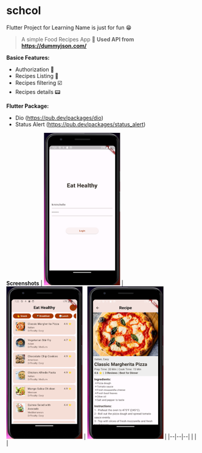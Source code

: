 # schcol
 Flutter Project for Learning
 Name is just for fun 😁

> A simple Food Recipes App 📱
**Used API from https://dummyjson.com/**

**Basice Features:**
 - Authorization 🔏
 - Recipes Listing 📃
 - Recipes filtering ☑️
 - Recipes details 📟

**Flutter Package:**
 - Dio (https://pub.dev/packages/dio)
 - Status Alert (https://pub.dev/packages/status_alert)


**Screenshots**
| <img src="https://github.com/shahzadadeem/schcol/blob/main/Screenshot_1.png?raw=true" width=200 height=400> | <img src="https://github.com/shahzadadeem/schcol/blob/main/Screenshot_2.png?raw=true" width=200 height=400> | <img src="https://github.com/shahzadadeem/schcol/blob/main/Screenshot_3.png?raw=true" width=200 height=400>  |
|--|--|--|
|  |  |


